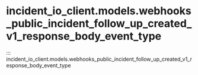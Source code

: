 # incident_io_client.models.webhooks_public_incident_follow_up_created_v1_response_body_event_type

::: incident_io_client.models.webhooks_public_incident_follow_up_created_v1_response_body_event_type